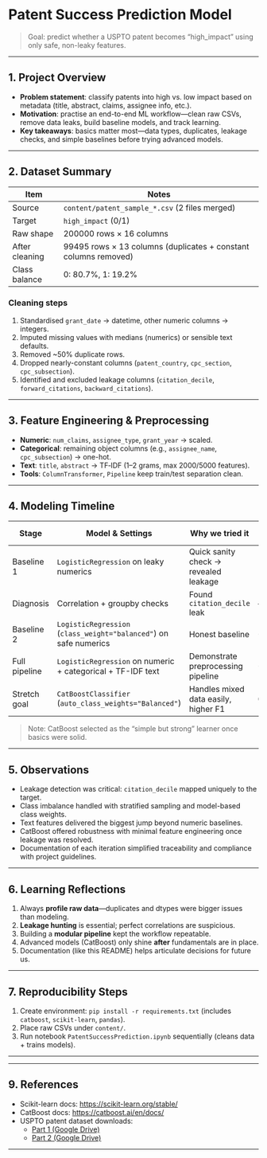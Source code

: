 # Patent Success Prediction Model

> Goal: predict whether a USPTO patent becomes “high_impact” using only safe, non-leaky features.

---

## 1. Project Overview

- **Problem statement**: classify patents into high vs. low impact based on metadata (title, abstract, claims, assignee info, etc.).
- **Motivation**: practise an end-to-end ML workflow—clean raw CSVs, remove data leaks, build baseline models, and track learning.
- **Key takeaways**: basics matter most—data types, duplicates, leakage checks, and simple baselines before trying advanced models.

---

## 2. Dataset Summary

| Item | Notes |
|------|-------|
| Source | `content/patent_sample_*.csv` (2 files merged) |
| Target | `high_impact` (0/1) |
| Raw shape | 200000 rows × 16 columns |
| After cleaning | 99495 rows × 13 columns (duplicates + constant columns removed) |
| Class balance | 0: 80.7%, 1: 19.2% |

### Cleaning steps
1. Standardised `grant_date` → datetime, other numeric columns → integers.
2. Imputed missing values with medians (numerics) or sensible text defaults.
3. Removed ~50% duplicate rows.
4. Dropped nearly-constant columns (`patent_country`, `cpc_section`, `cpc_subsection`).
5. Identified and excluded leakage columns (`citation_decile`, `forward_citations`, `backward_citations`).

---

## 3. Feature Engineering & Preprocessing

- **Numeric**: `num_claims`, `assignee_type`, `grant_year` → scaled.
- **Categorical**: remaining object columns (e.g., `assignee_name`, `cpc_subsection`) → one-hot.
- **Text**: `title`, `abstract` → TF‑IDF (1–2 grams, max 2000/5000 features).
- **Tools**: `ColumnTransformer`, `Pipeline` keep train/test separation clean.

---

## 4. Modeling Timeline

| Stage | Model & Settings | Why we tried it | F1 (weighted) |
|-------|-----------------|-----------------|---------------|
| Baseline 1 | `LogisticRegression` on leaky numerics | Quick sanity check → revealed leakage | 1.0 (misleading) |
| Diagnosis | Correlation + groupby checks | Found `citation_decile` leak | — |
| Baseline 2 | `LogisticRegression` (`class_weight="balanced"`) on safe numerics | Honest baseline | 0.57 |
| Full pipeline | `LogisticRegression` on numeric + categorical + TF-IDF text | Demonstrate preprocessing pipeline | 0.84 |
| Stretch goal | `CatBoostClassifier` (`auto_class_weights="Balanced"`) | Handles mixed data easily, higher F1 | **0.85(target)** |

> Note: CatBoost selected as the “simple but strong” learner once basics were solid.

---
## 5. Observations

- Leakage detection was critical: `citation_decile` mapped uniquely to the target.  
- Class imbalance handled with stratified sampling and model-based class weights.  
- Text features delivered the biggest jump beyond numeric baselines.  
- CatBoost offered robustness with minimal feature engineering once leakage was resolved.  
- Documentation of each iteration simplified traceability and compliance with project guidelines.

---

## 6. Learning Reflections

1. Always **profile raw data**—duplicates and dtypes were bigger issues than modeling.
2. **Leakage hunting** is essential; perfect correlations are suspicious.
3. Building a **modular pipeline** kept the workflow repeatable.
4. Advanced models (CatBoost) only shine **after** fundamentals are in place.
5. Documentation (like this README) helps articulate decisions for future us.

---

## 7. Reproducibility Steps

1. Create environment: `pip install -r requirements.txt` (includes `catboost`, `scikit-learn`, `pandas`).
2. Place raw CSVs under `content/`.
3. Run notebook `PatentSuccessPrediction.ipynb` sequentially (cleans data + trains models).

---
---

## 9. References

- Scikit-learn docs: <https://scikit-learn.org/stable/>
- CatBoost docs: <https://catboost.ai/en/docs/>
- USPTO patent dataset downloads:
	- [Part 1 (Google Drive)](https://drive.google.com/file/d/1hB6nm4tVKwhQWPy1wk8mnpiuEfgMjU6W/view?usp=sharing)
	- [Part 2 (Google Drive)](https://drive.google.com/file/d/1OreKjHk0rmRIbZ_QbRUDrH9xuRUuUC0L/view?usp=sharing)

---

